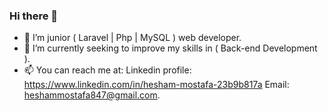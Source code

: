 ### Hi there 👋
- 🔭 I’m junior ( Laravel | Php | MySQL ) web developer. 
- 🌱 I’m currently seeking to improve my skills in ( Back-end Development ). 
- 📫 You can reach me at: Linkedin profile: https://www.linkedin.com/in/hesham-mostafa-23b9b817a Email: heshammostafa847@gmail.com.
